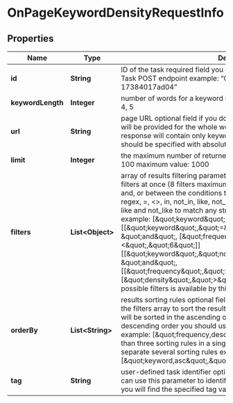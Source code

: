 

# OnPageKeywordDensityRequestInfo


## Properties

| Name | Type | Description | Notes |
|------------ | ------------- | ------------- | -------------|
|**id** | **String** | ID of the task required field you can get this ID in the response of the Task POST endpoint example: “07131248-1535-0216-1000-17384017ad04” |  [optional] |
|**keywordLength** | **Integer** | number of words for a keyword required field possible values: 1, 2, 3, 4, 5 |  [optional] |
|**url** | **String** | page URL optional field if you do not specify a page here, the results will be provided for the whole website if you use this field, the API response will contain only keywords from the specified page a page should be specified with absolute URL (including http:// or https://) |  [optional] |
|**limit** | **Integer** | the maximum number of returned keywords optional field default value: 100 maximum value: 1000 |  [optional] |
|**filters** | **List&lt;Object&gt;** | array of results filtering parameters optional field you can add several filters at once (8 filters maximum) you should set a logical operator and, or between the conditions the following operators are supported: regex, &#x3D;, &lt;&gt;, in, not_in, like, not_like you can use the % operator with like and not_like to match any string of zero or more characters example: [\&quot;keyword\&quot;,\&quot;&#x3D;\&quot;,\&quot;%seo%\&quot;] [[\&quot;keyword\&quot;,\&quot;&#x3D;\&quot;,\&quot;%seo%\&quot;], \&quot;and\&quot;, [\&quot;frequency\&quot;,\&quot;&lt;\&quot;,\&quot;6\&quot;]] [[\&quot;keyword\&quot;,\&quot;not_like\&quot;,\&quot;%seo%\&quot;], \&quot;and\&quot;, [[\&quot;frequency\&quot;,\&quot;&gt;\&quot;,\&quot;6\&quot;],\&quot;or\&quot;,[\&quot;density\&quot;,\&quot;&gt;\&quot;,\&quot;0.02\&quot;]]] The full list of possible filters is available by this link. |  [optional] |
|**orderBy** | **List&lt;String&gt;** | results sorting rules optional field you can use the same values as in the filters array to sort the results possible sorting types: asc – results will be sorted in the ascending order desc – results will be sorted in the descending order you should use a comma to set up a sorting type example: [\&quot;frequency,desc\&quot;] note that you can set no more than three sorting rules in a single request you should use a comma to separate several sorting rules example: [\&quot;keyword,asc\&quot;,\&quot;frequency,desc\&quot;] |  [optional] |
|**tag** | **String** | user-defined task identifier optional field the character limit is 255 you can use this parameter to identify the task and match it with the result you will find the specified tag value in the data object of the response |  [optional] |



